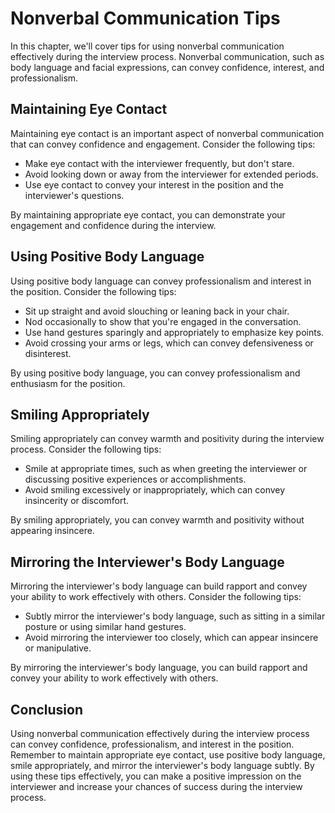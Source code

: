 Nonverbal Communication Tips
=======================================================================================

In this chapter, we'll cover tips for using nonverbal communication effectively during the interview process. Nonverbal communication, such as body language and facial expressions, can convey confidence, interest, and professionalism.

Maintaining Eye Contact
-----------------------

Maintaining eye contact is an important aspect of nonverbal communication that can convey confidence and engagement. Consider the following tips:

* Make eye contact with the interviewer frequently, but don't stare.
* Avoid looking down or away from the interviewer for extended periods.
* Use eye contact to convey your interest in the position and the interviewer's questions.

By maintaining appropriate eye contact, you can demonstrate your engagement and confidence during the interview.

Using Positive Body Language
----------------------------

Using positive body language can convey professionalism and interest in the position. Consider the following tips:

* Sit up straight and avoid slouching or leaning back in your chair.
* Nod occasionally to show that you're engaged in the conversation.
* Use hand gestures sparingly and appropriately to emphasize key points.
* Avoid crossing your arms or legs, which can convey defensiveness or disinterest.

By using positive body language, you can convey professionalism and enthusiasm for the position.

Smiling Appropriately
---------------------

Smiling appropriately can convey warmth and positivity during the interview process. Consider the following tips:

* Smile at appropriate times, such as when greeting the interviewer or discussing positive experiences or accomplishments.
* Avoid smiling excessively or inappropriately, which can convey insincerity or discomfort.

By smiling appropriately, you can convey warmth and positivity without appearing insincere.

Mirroring the Interviewer's Body Language
-----------------------------------------

Mirroring the interviewer's body language can build rapport and convey your ability to work effectively with others. Consider the following tips:

* Subtly mirror the interviewer's body language, such as sitting in a similar posture or using similar hand gestures.
* Avoid mirroring the interviewer too closely, which can appear insincere or manipulative.

By mirroring the interviewer's body language, you can build rapport and convey your ability to work effectively with others.

Conclusion
----------

Using nonverbal communication effectively during the interview process can convey confidence, professionalism, and interest in the position. Remember to maintain appropriate eye contact, use positive body language, smile appropriately, and mirror the interviewer's body language subtly. By using these tips effectively, you can make a positive impression on the interviewer and increase your chances of success during the interview process.
